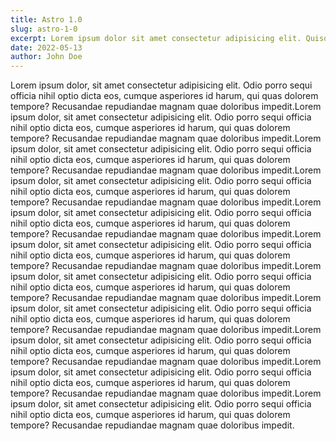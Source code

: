 ```yaml
---
title: Astro 1.0
slug: astro-1-0
excerpt: Lorem ipsum dolor sit amet consectetur adipisicing elit. Quisquam voluptate, quae, quod, voluptates quibusdam voluptatibus quidem voluptatum quos quia quas nesciunt. Quisquam, quae. Quisquam, quae. Quisquam, quae. Quisquam, quae.
date: 2022-05-13
author: John Doe
---
```

Lorem ipsum dolor, sit amet consectetur adipisicing elit. Odio porro
            sequi officia nihil optio dicta eos, cumque asperiores id harum, qui
            quas dolorem tempore? Recusandae repudiandae magnam quae doloribus
            impedit.Lorem ipsum dolor, sit amet consectetur adipisicing elit. Odio porro
            sequi officia nihil optio dicta eos, cumque asperiores id harum, qui
            quas dolorem tempore? Recusandae repudiandae magnam quae doloribus
            impedit.Lorem ipsum dolor, sit amet consectetur adipisicing elit. Odio porro
            sequi officia nihil optio dicta eos, cumque asperiores id harum, qui
            quas dolorem tempore? Recusandae repudiandae magnam quae doloribus
            impedit.Lorem ipsum dolor, sit amet consectetur adipisicing elit. Odio porro
            sequi officia nihil optio dicta eos, cumque asperiores id harum, qui
            quas dolorem tempore? Recusandae repudiandae magnam quae doloribus
            impedit.Lorem ipsum dolor, sit amet consectetur adipisicing elit. Odio porro
            sequi officia nihil optio dicta eos, cumque asperiores id harum, qui
            quas dolorem tempore? Recusandae repudiandae magnam quae doloribus
            impedit.Lorem ipsum dolor, sit amet consectetur adipisicing elit. Odio porro
            sequi officia nihil optio dicta eos, cumque asperiores id harum, qui
            quas dolorem tempore? Recusandae repudiandae magnam quae doloribus
            impedit.Lorem ipsum dolor, sit amet consectetur adipisicing elit. Odio porro
            sequi officia nihil optio dicta eos, cumque asperiores id harum, qui
            quas dolorem tempore? Recusandae repudiandae magnam quae doloribus
            impedit.Lorem ipsum dolor, sit amet consectetur adipisicing elit. Odio porro
            sequi officia nihil optio dicta eos, cumque asperiores id harum, qui
            quas dolorem tempore? Recusandae repudiandae magnam quae doloribus
            impedit.Lorem ipsum dolor, sit amet consectetur adipisicing elit. Odio porro
            sequi officia nihil optio dicta eos, cumque asperiores id harum, qui
            quas dolorem tempore? Recusandae repudiandae magnam quae doloribus
            impedit.Lorem ipsum dolor, sit amet consectetur adipisicing elit. Odio porro
            sequi officia nihil optio dicta eos, cumque asperiores id harum, qui
            quas dolorem tempore? Recusandae repudiandae magnam quae doloribus
            impedit.Lorem ipsum dolor, sit amet consectetur adipisicing elit. Odio porro
            sequi officia nihil optio dicta eos, cumque asperiores id harum, qui
            quas dolorem tempore? Recusandae repudiandae magnam quae doloribus
            impedit.
